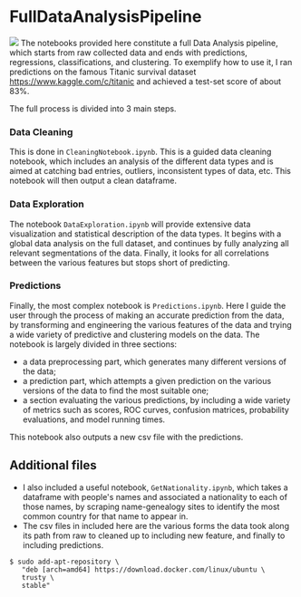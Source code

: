 # FullDataAnalysisPipeline
![](http://personalpages.to.infn.it/~dgalloni/FullDataAnalysisPipeline_small.jpg)
The notebooks provided here constitute a full Data Analysis pipeline, which starts from raw collected data and ends with predictions, regressions, classifications, and clustering. To exemplify how to use it, I ran predictions on the famous Titanic survival dataset https://www.kaggle.com/c/titanic and achieved a test-set score of about 83%.

The full process is divided into 3 main steps.

### Data Cleaning

This is done in `CleaningNotebook.ipynb`. This is a guided data cleaning notebook, which includes an analysis of the different data types and is aimed at catching bad entries, outliers, inconsistent types of data, etc. This notebook will then output a clean dataframe.

### Data Exploration

The notebook `DataExploration.ipynb` will provide extensive data visualization and statistical description of the data types. It begins with a global data analysis on the full dataset, and continues by fully analyzing all relevant segmentations of the data. Finally, it looks for all correlations between the various features but stops short of predicting.

### Predictions

Finally, the most complex notebook is `Predictions.ipynb`. Here I guide the user through the process of making an accurate prediction from the data, by transforming and engineering the various features of the data and trying a wide variety of predictive and clustering models on the data. The notebook is largely divided in three sections: 
 - a data preprocessing part, which generates many different versions of the data;
 - a prediction part, which attempts a given prediction on the various versions of the data to find the most suitable one;
 - a section evaluating the various predictions, by including a wide variety of metrics such as scores, ROC curves, confusion matrices, probability evaluations, and model running times.
 
 This notebook also outputs a new csv file with the predictions.

## Additional files

 - I also included a useful notebook, `GetNationality.ipynb`, which takes a dataframe with people's names and associated a nationality to each of those names, by scraping name-genealogy sites to identify the most common country for that name to appear in.
 - The csv files in included here are the various forms the data took along its path from raw to cleaned up to including new feature, and finally to including predictions.
 
```
$ sudo add-apt-repository \
   "deb [arch=amd64] https://download.docker.com/linux/ubuntu \
   trusty \
   stable"
```
